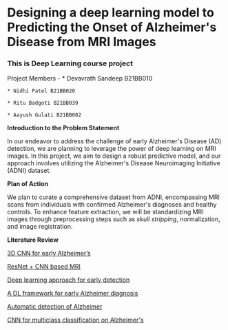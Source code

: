 # Designing a deep learning model to Predicting the Onset of Alzheimer's Disease from MRI Images
### This is Deep Learning course project
Project Members - 
    * Devavrath Sandeep B21BB010

    * Nidhi Patel B21BB020

    * Ritu Badgoti B21BB039
    
    * Aayush Gulati B21BB002



**Introduction to the Problem Statement**

In our endeavor to address the challenge of early Alzheimer's Disease (AD) detection, we are planning to leverage the power of deep learning on MRI images. In this project, we aim to design a robust predictive model, and our approach involves utilizing the Alzheimer's Disease Neuroimaging Initiative (ADNI) dataset.

**Plan of Action**

We plan to curate a comprehensive dataset from ADNI, encompassing MRI scans from individuals with confirmed Alzheimer's diagnoses and healthy controls. To enhance feature extraction, we will be standardizing MRI images through preprocessing steps such as _skull stripping_, normalization, and image registration.

**Literature Review**

[3D CNN for early Alzheimer’s](https://www.nature.com/articles/s41598-022-20674-x)

[ResNet + CNN based MRI](https://www.mdpi.com/2075-4426/11/9/902)

[Deep learning approach for early detection](https://link.springer.com/article/10.1007/s12559-021-09946-2)

[A DL framework for early Alzheimer diagnosis](https://link.springer.com/article/10.1007/s11042-023-15738-7)

[Automatic detection of Alzheimer](https://link.springer.com/article/10.1007/s12021-023-09625-7)

[CNN for multiclass classification on Alzheimer's ](https://www.frontiersin.org/articles/10.3389/fnagi.2022.876202/full)




